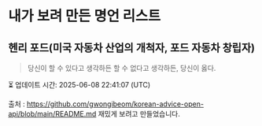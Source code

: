 # 내가 보려 만든 명언 리스트

##  헨리 포드(미국 자동차 산업의 개척자, 포드 자동차 창립자)
> 당신이 할 수 있다고 생각하든 할 수 없다고 생각하든, 당신이 옳다.


⏳ 업데이트 시간: 2025-06-08 22:41:07 (UTC)

출처 : https://github.com/gwongibeom/korean-advice-open-api/blob/main/README.md
재밌게 보려고 만들었습니다.
